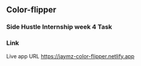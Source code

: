 ## Color-flipper
### Side Hustle Internship week 4 Task


### Link
Live app URL <https://jaymz-color-flipper.netlify.app>
